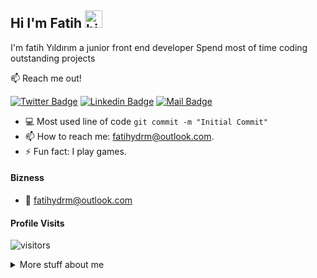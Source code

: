 ## Hi I'm Fatih <img src="https://user-images.githubusercontent.com/1303154/88677602-1635ba80-d120-11ea-84d8-d263ba5fc3c0.gif" width="28px" alt="hi">

I'm fatih Yıldırım a junior front end developer Spend most of time coding outstanding projects

:mailbox: Reach me out!

[![Twitter Badge](https://img.shields.io/badge/-@fatihydrmm-1ca0f1?style=flat&labelColor=1ca0f1&logo=twitter&logoColor=white&link=https://twitter.com/fatihydrmm)](https://twitter.com/fatihydrmm) [![Linkedin Badge](https://img.shields.io/badge/-fatihydrm-0e76a8?style=flat&labelColor=0e76a8&logo=linkedin&logoColor=white)](https://www.linkedin.com/in/fatihydrm/) [![Mail Badge](https://img.shields.io/badge/-@why_leos-e84393?style=flat&labelColor=e84393&logo=instagram&logoColor=white)](https://www.instagram.com/why_leos/)

<!-- TODO: Add last video link -->

- :computer: Most used line of code `git commit -m "Initial Commit"`
- 📫 How to reach me: fatihydrm@outlook.com.
- ⚡ Fun fact: I play games.

#### Bizness
- :email: fatihydrm@outlook.com

#### Profile Visits 

![visitors](https://visitor-badge.glitch.me/badge?page_id=fatihydrm.fatihydrm)

<details>
<summary>
  More stuff about me
</summary>

#### Coding Stats

<!--START_SECTION:waka-->
```text
HTML             ███████████░░░░░   87 %
CSS              ██████████░░░░░░   79 %
JavaScript       ██░░░░░░░░░░░░░░   08 % 
Other            ░░░░░░░░░░░░░░░░   00 % 
```
<!--END_SECTION:waka-->

#### Github Stats

![Ipenywis's github stats](https://github-readme-stats.vercel.app/api?username=fatihydrm&count_private=true&theme=tokyonight&hide=contribs,prs)

</details>
